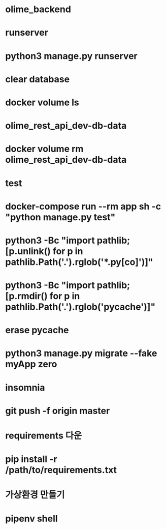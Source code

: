 # olime_backend

# runserver
# python3 manage.py runserver

# clear database
# docker volume ls
# olime_rest_api_dev-db-data
# docker volume rm olime_rest_api_dev-db-data


# test
# docker-compose run --rm app sh -c "python manage.py test"

# python3 -Bc "import pathlib; [p.unlink() for p in pathlib.Path('.').rglob('*.py[co]')]"
# python3 -Bc "import pathlib; [p.rmdir() for p in pathlib.Path('.').rglob('__pycache__')]"
# erase pycache

# python3 manage.py migrate --fake myApp zero
# insomnia

# git push -f origin master

# requirements 다운
# pip install -r /path/to/requirements.txt

# 가상환경 만들기
# pipenv shell
